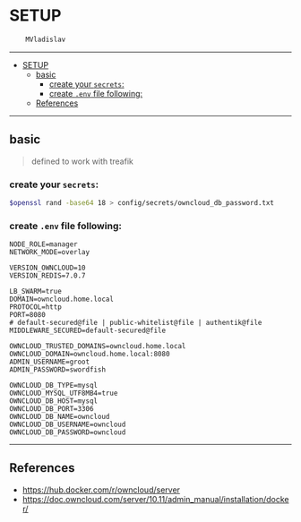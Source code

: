 # SETUP

```sh
    MVladislav
```

---

- [SETUP](#setup)
  - [basic](#basic)
    - [create your `secrets`:](#create-your-secrets)
    - [create `.env` file following:](#create-env-file-following)
  - [References](#references)

---

## basic

> defined to work with treafik

### create your `secrets`:

```sh
$openssl rand -base64 18 > config/secrets/owncloud_db_password.txt
```

### create `.env` file following:

```env
NODE_ROLE=manager
NETWORK_MODE=overlay

VERSION_OWNCLOUD=10
VERSION_REDIS=7.0.7

LB_SWARM=true
DOMAIN=owncloud.home.local
PROTOCOL=http
PORT=8080
# default-secured@file | public-whitelist@file | authentik@file
MIDDLEWARE_SECURED=default-secured@file

OWNCLOUD_TRUSTED_DOMAINS=owncloud.home.local
OWNCLOUD_DOMAIN=owncloud.home.local:8080
ADMIN_USERNAME=groot
ADMIN_PASSWORD=swordfish

OWNCLOUD_DB_TYPE=mysql
OWNCLOUD_MYSQL_UTF8MB4=true
OWNCLOUD_DB_HOST=mysql
OWNCLOUD_DB_PORT=3306
OWNCLOUD_DB_NAME=owncloud
OWNCLOUD_DB_USERNAME=owncloud
OWNCLOUD_DB_PASSWORD=owncloud
```

---

## References

- <https://hub.docker.com/r/owncloud/server>
- <https://doc.owncloud.com/server/10.11/admin_manual/installation/docker/>
